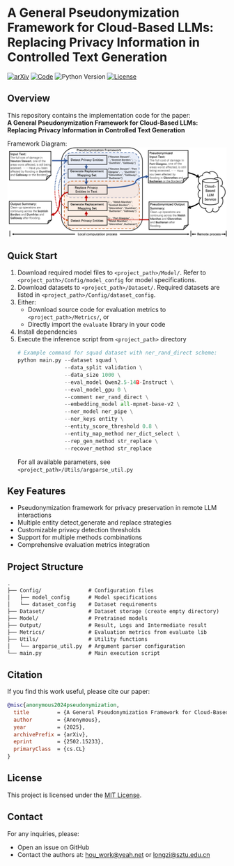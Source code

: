 # A General Pseudonymization Framework for Cloud-Based LLMs: Replacing Privacy Information in Controlled Text Generation

[![arXiv](https://img.shields.io/badge/arXiv-2502.15233-b31b1b.svg)](https://arxiv.org/abs/2502.15233)
[![Code](https://img.shields.io/badge/GitHub-Code-blue)](https://github.com/Mebymeby/Pseudonymization-Framework)
![Python Version](https://img.shields.io/badge/python-3.8%20%7C%203.9%20%7C%203.10%20%7C%203.11-blue)
[![License](https://img.shields.io/badge/License-MIT-green.svg)](https://opensource.org/licenses/MIT)

## Overview
This repository contains the implementation code for the paper:  
**A General Pseudonymization Framework for Cloud-Based LLMs: Replacing Privacy Information in Controlled Text Generation**

Framework Diagram:  
![Method Overview](./Method%20Overview/img.png)

## Quick Start

1. Download required model files to `<project_path>/Model/`. Refer to `<project_path>/Config/model_config` for model specifications.
2. Download datasets to `<project_path>/Dataset/`. Required datasets are listed in `<project_path>/Config/dataset_config`.
3. Either:
   - Download source code for evaluation metrics to `<project_path>/Metrics/`, or
   - Directly import the `evaluate` library in your code
4. Install dependencies
5. Execute the inference script from `<project_path>` directory
    ```python
    # Example command for squad dataset with ner_rand_direct scheme:
    python main.py --dataset squad \
                   --data_split validation \
                   --data_size 1000 \
                   --eval_model Qwen2.5-14B-Instruct \
                   --eval_model_gpu 0 \
                   --comment ner_rand_direct \
                   --embedding_model all-mpnet-base-v2 \
                   --ner_model ner_pipe \
                   --ner_keys entity \
                   --entity_score_threshold 0.8 \
                   --entity_map_method ner_dict_select \
                   --rep_gen_method str_replace \
                   --recover_method str_replace
    ```
   For all available parameters, see `<project_path>/Utils/argparse_util.py`



## Key Features
- Pseudonymization framework for privacy preservation in remote LLM interactions
- Multiple entity detect,generate and replace strategies
- Customizable privacy detection thresholds
- Support for multiple methods combinations
- Comprehensive evaluation metrics integration

## Project Structure
```
.
├── Config/               # Configuration files
│   ├── model_config      # Model specifications
│   └── dataset_config    # Dataset requirements
├── Dataset/              # Dataset storage (create empty directory)
├── Model/                # Pretrained models
├── Output/               # Result, Logs and Intermediate result
├── Metrics/              # Evaluation metrics from evaluate lib
├── Utils/                # Utility functions
│   └── argparse_util.py  # Argument parser configuration
└── main.py               # Main execution script
```

## Citation
If you find this work useful, please cite our paper:
```bibtex
@misc{anonymous2024pseudonymization,
  title         = {A General Pseudonymization Framework for Cloud-Based LLMs: Replacing Privacy Information in Controlled Text Generation},
  author        = {Anonymous},
  year          = {2025},
  archivePrefix = {arXiv},
  eprint        = {2502.15233},
  primaryClass  = {cs.CL}
}
```

## License
This project is licensed under the [MIT License](LICENSE).

## Contact
For any inquiries, please:
- Open an issue on GitHub
- Contact the authors at: hou_work@yeah.net or longzi@sztu.edu.cn